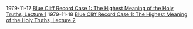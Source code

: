 1979-11-17 [Blue Cliff Record Case 1: The Highest Meaning of the Holy Truths, Lecture 1](1979-11-17-BlueCliffRecordCase1Lecture1.md)
1979-11-18 [Blue Cliff Record Case 1: The Highest Meaning of the Holy Truths, Lecture 2](1979-11-18-BlueCliffRecordCase1Lecture2.md)
